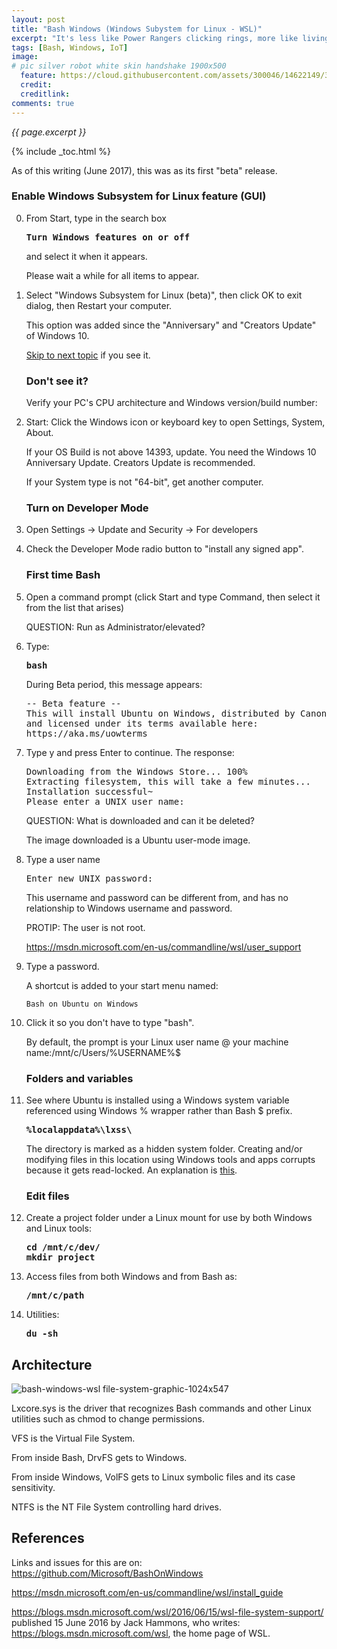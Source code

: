 ```yaml
---
layout: post
title: "Bash Windows (Windows Subystem for Linux - WSL)"
excerpt: "It's less like Power Rangers clicking rings, more like living in a foreign country"
tags: [Bash, Windows, IoT]
image:
# pic silver robot white skin handshake 1900x500
  feature: https://cloud.githubusercontent.com/assets/300046/14622149/306629f0-0585-11e6-961a-dc8f60dadbf6.jpg
  credit: 
  creditlink: 
comments: true
---
```

<i>{{ page.excerpt }}</i>

{% include _toc.html %}

As of this writing (June 2017), this was as its first "beta" release.

   ### Enable Windows Subsystem for Linux feature (GUI)

0. From Start, type in the search box 

   <pre><strong>Turn Windows features on or off
   </strong></pre>

   and select it when it appears.

   Please wait a while for all items to appear.

0. Select "Windows Subsystem for Linux (beta)", then
   click OK to exit dialog, then Restart your computer.

   This option was added since the "Anniversary" and "Creators Update" of Windows 10.

   <a href="#FirstTime">Skip to next topic</a> if you see it.

   ### Don't see it?

   Verify your PC's CPU architecture and Windows version/build number:

0. Start: Click the Windows icon or keyboard key to 
   open Settings, System, About. 

   If your OS Build is not above 14393, update.
   You need the Windows 10 Anniversary Update. Creators Update is recommended.

   If your System type is not "64-bit", get another computer.

   ### Turn on Developer Mode

0. Open Settings -> Update and Security -> For developers
0. Check the Developer Mode radio button to "install any signed app".

   <a name="FirstTime"></a>

   ### First time Bash

0. Open a command prompt (click Start and type Command, then select it from the list that arises) 

   QUESTION: Run as Administrator/elevated?

0. Type:

   <pre><strong>bash
   </strong></pre>

   During Beta period, this message appears:

   <pre>-- Beta feature --
   This will install Ubuntu on Windows, distributed by Canonical
   and licensed under its terms available here:
   https://aka.ms/uowterms
   </pre>

0. Type y and press Enter to continue. The response:

   <pre>Downloading from the Windows Store... 100%
   Extracting filesystem, this will take a few minutes...
   Installation successful~
   Please enter a UNIX user name: _
   </pre>

   QUESTION: What is downloaded and can it be deleted?

   The image downloaded is a Ubuntu user-mode image.

0. Type a user name

   <pre>Enter new UNIX password: _
   </pre>

   This username and password can be different from, and has no relationship to Windows username and password.

   PROTIP: The user is not root.

   https://msdn.microsoft.com/en-us/commandline/wsl/user_support

0. Type a password.

   A shortcut is added to your start menu named:

   `Bash on Ubuntu on Windows`

0. Click it so you don't have to type "bash".

   By default, the prompt is your Linux user name @ your machine name:/mnt/c/Users/%USERNAME%$


   ### Folders and variables

0. See where Ubuntu is installed using a Windows system variable
   referenced using Windows % wrapper rather than Bash $ prefix.

   <pre><strong>%localappdata%\lxss\
   </strong></pre>

   The directory is marked as a hidden system folder.
   Creating and/or modifying files in this location using Windows tools and apps corrupts because it gets read-locked. An explanation is <a target="_blank" href="https://blogs.msdn.microsoft.com/commandline/2016/11/17/do-not-change-linux-files-using-windows-apps-and-tools/">this</a>.

   ### Edit files

0. Create a project folder under a Linux mount for use by both Windows and Linux tools:

   <pre><strong>cd /mnt/c/dev/
   mkdir project
   </strong></pre>

0. Access files from both Windows and from Bash as:

   <pre><strong>/mnt/c/path
   </strong></pre>

0. Utilities:

   <pre><strong>du -sh
   </strong></pre>

## Architecture


![bash-windows-wsl file-system-graphic-1024x547](https://user-images.githubusercontent.com/300046/27129463-644687dc-50d0-11e7-92fc-f9862d9c04cd.png)

Lxcore.sys is the driver that recognizes Bash commands and other Linux utilities such as chmod
to change permissions.

VFS is the Virtual File System.

From inside Bash, DrvFS gets to Windows.

From inside Windows, VolFS gets to Linux symbolic files and its case sensitivity.

NTFS is the NT File System controlling hard drives.


## References

Links and issues for this are on:<br />
<a target="_blank" href="https://github.com/Microsoft/BashOnWindows">
https://github.com/Microsoft/BashOnWindows</a>

https://msdn.microsoft.com/en-us/commandline/wsl/install_guide

https://blogs.msdn.microsoft.com/wsl/2016/06/15/wsl-file-system-support/
published 15 June 2016 by Jack Hammons, who writes:<br />
<a target="_blank" href="https://blogs.msdn.microsoft.com/wsl/">
https://blogs.msdn.microsoft.com/wsl</a>, the home page of WSL.

